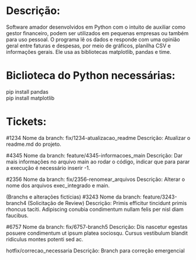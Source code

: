 # Descrição:
Software amador desenvolvidos em Python com o intuito de auxiliar como gestor financeiro, podem ser utilizados em pequenas empresas ou também para uso pessoal. O programa lê os dados e responde com uma opinião geral entre faturas e despesas, por meio de gráficos, planilha CSV e informações gerais. Ele usa as bibliotecas matplotlib, pandas e time.

# Biclioteca do Python necessárias:
pip install pandas <br>
pip install matplotlib


# Tickets:
#1234
Nome da branch: fix/1234-atualizacao_readme
Descrição: Atualizar o readme.md do projeto.

#4345
Nome da branch: feature/4345-informacoes_main
Descrição: Dar mais informações no arquivo main ao rodar o código, indicar que para parar a execução é necessário inserir -1.

#2356
Nome da branch: fix/2356-renomear_arquivos
Descrição: Alterar o nome dos arquivos exec_integrado e main.

(Branchs e alterações fictícias)
#3243
Nome da branch: feature/3243-branch4 (Solicitação de Review)
Descrição: Primis efficitur tincidunt primis rhoncus taciti. Adipiscing conubia condimentum nullam felis per nisl diam faucibus. 

#6757
Nome da branch: fix/6757-branch5
Descrição: Dis nascetur egestas posuere condimentum ut ipsum platea sociosqu. Cursus vestibulum blandit ridiculus montes potenti sed ac. 

hotfix/correcao_necessaria
Descrição: Branch para correção emergencial